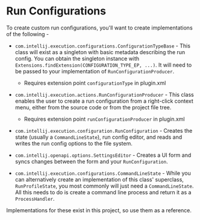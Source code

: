 # Run Configurations

To create custom run configurations, you'll want to create implementations
of the following -

* `com.intellij.execution.configurations.ConfigurationTypeBase` - This class will exist
  as a singleton with basic metadata describing the run config. You can obtain
  the singleton instance with `Extensions.findExtension(CONFIGURATION_TYPE_EP, ...)`.
  It will need to be passed to your implementation of `RunConfigurationProducer`.
  * Requires extension point `configurationType` in plugin.xml

* `com.intellij.execution.actions.RunConfigurationProducer` - This class enables
  the user to create a run configuration from a right-click context menu, either
  from the source code or from the project file tree.
  * Requires extension point `runConfigurationProducer` in plugin.xml

* `com.intellij.execution.configuration.RunConfiguration` - Creates the state
  (usually a `CommandLineState`), run config editor, and reads and writes the
  run config options to the file system.

* `com.intellij.openapi.options.SettingsEditor` - Creates a UI form and syncs changes
  between the form and your `RunConfiguration`.

* `com.intellij.execution.configurations.CommandLineState` - While you can alternatively
  create an implementation of this class' superclass, `RunProfileState`, you most commonly
  will just need a `CommandLineState`. All this needs to do is create a command line process
  and return it as a `ProcessHandler`.

Implementations for these exist in this project, so use them as a reference.
